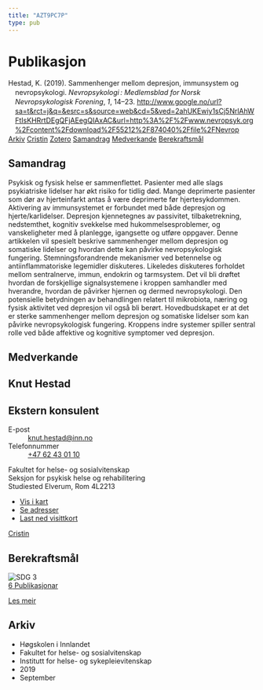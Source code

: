 ```yaml
---
title: "AZT9PC7P"
type: pub
---
```

<h1>Publikasjon</h1>
<article id="csl-bib-container-AZT9PC7P" class="csl-bib-container">
  <div class="csl-bib-body" style="line-height: 1.35; padding-left: 1em; text-indent:-1em;">
  <div class="csl-entry">Hestad, K. (2019). Sammenhenger mellom depresjon, immunsystem og nevropsykologi. <i>Nevropsykologi&#x202F;: Medlemsblad for Norsk Nevropsykologisk Forening</i>, <i>1</i>, 14&#x2013;23. <a href="http://www.google.no/url?sa=t&amp;rct=j&amp;q=&amp;esrc=s&amp;source=web&amp;cd=5&amp;ved=2ahUKEwiy1sCj5NrlAhWFtIsKHRrtDEgQFjAEegQIAxAC&amp;url=http%3A%2F%2Fwww.nevropsyk.org%2Fcontent%2Fdownload%2F55212%2F874040%2Ffile%2FNevrop">http://www.google.no/url?sa=t&amp;rct=j&amp;q=&amp;esrc=s&amp;source=web&amp;cd=5&amp;ved=2ahUKEwiy1sCj5NrlAhWFtIsKHRrtDEgQFjAEegQIAxAC&amp;url=http%3A%2F%2Fwww.nevropsyk.org%2Fcontent%2Fdownload%2F55212%2F874040%2Ffile%2FNevrop</a></div>
</div>
  <div class="csl-bib-buttons">
    <a href="#taxonomy-article-AZT9PC7P" class="csl-bib-button">Arkiv</a>
    <a href="https://app.cristin.no/results/show.jsf?id=1730228" alt="Cristin URL" class="csl-bib-button">Cristin</a>
    <a href="http://zotero.org/groups/5402882/items/AZT9PC7P" alt="Zotero URL" class="csl-bib-button">Zotero</a>
    <a href="#abstract-article-AZT9PC7P" class="csl-bib-button">Samandrag</a>
    <a href="#contributors-article-AZT9PC7P" class="csl-bib-button">Medverkande</a>
    <a href="#sdg-article-AZT9PC7P" class="csl-bib-button">Berekraftsmål</a>
  </div>
  <div id="csl-bib-meta-container-AZT9PC7P"></div>
</article>
<div id="csl-bib-meta-AZT9PC7P" class="csl-bib-meta">
  <article id="abstract-article-AZT9PC7P" class="abstract-article">
    <h1>Samandrag</h1>
    Psykisk og fysisk helse er sammenflettet. Pasienter med alle slags psykiatriske lidelser har økt risiko for tidlig død. Mange deprimerte pasienter som dør av hjerteinfarkt antas å være deprimerte før hjertesykdommen. Aktivering av immunsystemet er forbundet med både depresjon og hjerte/karlidelser. Depresjon kjennetegnes av passivitet, tilbaketrekning, nedstemthet, kognitiv svekkelse med hukommelsesproblemer, og vanskeligheter med å planlegge, igangsette og utføre oppgaver. Denne artikkelen vil spesielt beskrive sammenhenger mellom depresjon og somatiske lidelser og hvordan dette kan påvirke nevropsykologisk fungering. Stemningsforandrende mekanismer ved betennelse og antiinflammatoriske legemidler diskuteres. Likeledes diskuteres forholdet mellom sentralnerve, immun, endokrin og tarmsystem. Det vil bli drøftet hvordan de forskjellige signalsystemene i kroppen samhandler med hverandre, hvordan de påvirker hjernen og dermed nevropsykologi. Den potensielle betydningen av behandlingen relatert til mikrobiota, næring og fysisk aktivitet ved depresjon vil også bli berørt. Hovedbudskapet er at det er sterke sammenhenger mellom depresjon og somatiske lidelser som kan påvirke nevropsykologisk fungering. Kroppens indre systemer spiller sentral rolle ved både affektive og kognitive symptomer ved depresjon.
  </article>
  <article id="contributors-article-AZT9PC7P" class="contributors-article">
    <h1>Medverkande</h1>
    <div class="personas"> <div class="vrtx-hinn-person-card"> <div class="photo"> <i class="lar la-user-circle missing-person"></i> </div> <div class="info"> <hgroup><h1>Knut Hestad</h1> <h2>Ekstern konsulent</h2> </hgroup><dl> <dt>E-post</dt> <dd> <a href="mailto:knut.hestad@inn.no">knut.hestad@inn.no</a> </dd> <dt>Telefonnummer</dt> <dd><a href="tel:+4762430110"> +47 62 43 01 10 </a></dd> </dl> <p> Fakultet for helse- og sosialvitenskap<br> Seksjon for psykisk helse og rehabilitering<br> Studiested Elverum, Rom 4L2213 </p> <ul class="vrtx-hinn-links"> <li><a href="https://www.google.com/maps?q=60.88177,11.53669">Vis i kart</a></li> <li><a href="https://www.inn.no/finn-en-ansatt/knut-hestad.html#vrtx-hinn-addresses">Se adresser</a></li> <li><a href="https://www.inn.no/finn-en-ansatt/knut-hestad.html?vrtx=vcf">Last ned visittkort</a></li> </ul> </div> </div> <a href="https://app.cristin.no/persons/show.jsf?id=43557" alt="Cristin URL" class="personas-cristin">Cristin</a> </div>
  </article>
  <article id="sdg-article-AZT9PC7P" class="sdg-article">
    <h1>Berekraftsmål</h1>
    <div class="sdg-container"><div id="sdg3" class="sdg"> <img src="{{< params subfolder >}}images/sdg/sdg03_no.png" class="image" alt="SDG 3"> <div class="sdg-overlay"> <a href="{{< params subfolder >}}no/archive/?sdg=3#archive" class="sdg-publication-count"><span>6</span> Publikasjonar</a> <p><a href="NA" class="sdg-read-more">Les meir</a></p> </div> </div></div>
  </article>
  <article id="taxonomy-article-AZT9PC7P" class="taxonomy-article">
    <h1>Arkiv</h1>
    <ul>
      <li>Høgskolen i Innlandet</li>
      <li>Fakultet for helse- og sosialvitenskap</li>
      <li>Institutt for helse- og sykepleievitenskap</li>
      <li>2019</li>
      <li>September</li>
    </ul>
  </article>
</div>
